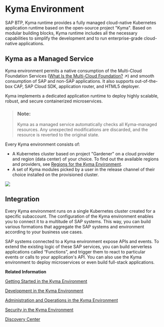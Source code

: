 <!-- loio468c2f3c3ca24c2c8497ef9f83154c44 -->

# Kyma Environment

SAP BTP, Kyma runtime provides a fully managed cloud-native Kubernetes application runtime based on the open-source project "Kyma". Based on modular building blocks, Kyma runtime includes all the necessary capabilities to simplify the development and to run enterprise-grade cloud-native applications.



<a name="loio468c2f3c3ca24c2c8497ef9f83154c44__section_lx1_yxp_nrb"/>

## Kyma as a Managed Service

Kyma environment permits a native consumption of the Multi-Cloud Foundation Services \([What Is the Multi-Cloud Foundation?](https://help.sap.com/viewer/b017fc4f944e4eb5b31501b3d1b6a1f0/Cloud/en-US/06b6fb3d45d040429e36f0359d2fe1f2.html "Get to know the multi-cloud foundation and its environments.") :arrow_upper_right:\) and smooth consumption of SAP and non-SAP applications. It also supports out-of-the-box CAP, SAP Cloud SDK, application router, and HTML5 deployer.

Kyma implements a dedicated application runtime to deploy highly scalable, robust, and secure containerized microservices.

> ### Note:  
> Kyma as a managed service automatically checks all Kyma-managed resources. Any unexpected modifications are discarded, and the resource is reverted to the original state.

Every Kyma environment consists of:

-   A Kubernetes cluster based on project "Gardener" on a cloud provider and region \(data center\) of your choice. To find out the available regions and providers, see [Regions for the Kyma Environment](regions-for-the-kyma-environment-557ec3a.md).
-   A set of Kyma modules picked by a user in the release channel of their choice installed on the provisioned cluster.

![](images/SKR_stack_6b4e9b8.png)



<a name="loio468c2f3c3ca24c2c8497ef9f83154c44__section_lyr_gyp_nrb"/>

## Integration

Every Kyma environment runs on a single Kubernetes cluster created for a specific subaccount. The configuration of the Kyma environment enables you to connect it to a multitude of SAP systems. This way, you can build various formations that aggregate the SAP systems and environment according to your business use cases.

SAP systems connected to a Kyma environment expose APIs and events. To extend the existing logic of these SAP services, you can build serverless applications called “Functions”, and trigger them to react to particular events or calls to your application's API. You can also use the Kyma environment to deploy microservices or even build full-stack applications.

**Related Information**  


[Getting Started in the Kyma Environment](../20-getting-started/getting-started-in-the-kyma-environment-d1abd18.md "As an administrator, you must perform several steps to set up a fully operational Kyma environment to which you can connect the chosen SAP solutions.")

[Development in the Kyma Environment](../30-development/development-in-the-kyma-environment-606ec61.md "Learn more about developing applications in SAP BTP, Kyma runtime.")

[Administration and Operations in the Kyma Environment](../50-administration-and-ops/administration-and-operations-in-the-kyma-environment-b8e1686.md "This is the managed offering of SAP BTP, Kyma runtime (based on the open-source project &quot;Kyma&quot;). The administrators of the Kyma environment take care of setting it up and make sure it is ready for developers to work with. Create your Kyma instance to build applications and extensions to SAP and third-party solutions, manage roles, have your Kubernetes objects backed up, and view metrics and logs.")

[Security in the Kyma Environment](../60-security/security-in-the-kyma-environment-ee08fdf.md "The Kyma environment-specific security aspects include a list of applied security measures, guidelines on authentication and authorization, custom identity provider configuration, and details on processing and storing logs.")

[Discovery Center](https://discovery-center.cloud.sap/serviceCatalog/kyma-runtime)

